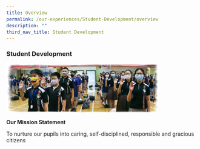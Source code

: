 ```yaml
---
title: Overview
permalink: /our-experiences/Student-Development/overview
description: ""
third_nav_title: Student Development
---
```

### Student Development

<img src="/images/sd1.png" 
     style="width:80%">

**Our Mission Statement**

To nurture our pupils into caring, self-disciplined, responsible and gracious citizens